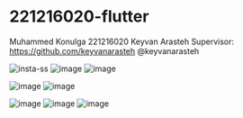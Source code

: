 # 221216020-flutter
Muhammed Konulga 221216020
Keyvan Arasteh
Supervisor: https://github.com/keyvanarasteh @keyvanarasteh




![insta-ss](https://github.com/Ravneenn/221216020-flutter/assets/60093201/855e962f-e504-4a30-aec8-d495b8fd3a80)
![image](https://github.com/Ravneenn/221216020-flutter/assets/60093201/3ab8ed8c-1e2d-49a1-950c-edae5b9c7c1c)
![image](https://github.com/Ravneenn/221216020-flutter/assets/60093201/82ec8c1a-b2ba-4464-8b73-17181c3c51ad)


![image](https://github.com/Ravneenn/221216020-flutter/assets/60093201/cd73c305-86ae-4fb9-a584-648254785aa2)
![image](https://github.com/Ravneenn/221216020-flutter/assets/60093201/b3be8966-6ba8-4bc8-a5ad-45478ca870d4)


![image](https://github.com/Ravneenn/221216020-flutter/assets/60093201/488a9c50-7c44-4812-98e0-1b1174044127)
![image](https://github.com/Ravneenn/221216020-flutter/assets/60093201/cc6f233c-7a93-448d-99d3-4869dd6a8427)
![image](https://github.com/Ravneenn/221216020-flutter/assets/60093201/4f6dfc07-64d8-419a-b0f4-a845e2139002)






